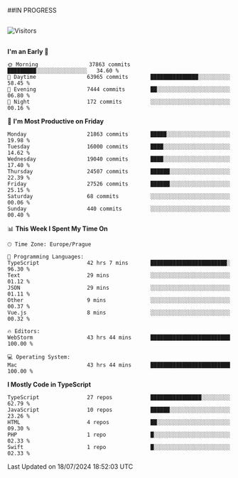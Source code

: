 ##IN PROGRESS
##
![Visitors](https://komarev.com/ghpvc/?username=petrbui&style=for-the-badge&label=Visitors+👀)



##
<!--
[![My GitHub stats](https://github-readme-stats.vercel.app/api?username=petrbui&theme=github_dark)](https://github.com/anuraghazra/github-readme-stats)

[![My wakatime stats](https://github-readme-stats.vercel.app/api/wakatime?username=petrbui&theme=github_dark)](https://github.com/anuraghazra/github-readme-stats)
-->
<!--START_SECTION:waka-->
**I'm an Early 🐤** 

```text
🌞 Morning                37863 commits       █████████░░░░░░░░░░░░░░░░   34.60 % 
🌆 Daytime                63965 commits       ███████████████░░░░░░░░░░   58.45 % 
🌃 Evening                7444 commits        ██░░░░░░░░░░░░░░░░░░░░░░░   06.80 % 
🌙 Night                  172 commits         ░░░░░░░░░░░░░░░░░░░░░░░░░   00.16 % 
```
📅 **I'm Most Productive on Friday** 

```text
Monday                   21863 commits       █████░░░░░░░░░░░░░░░░░░░░   19.98 % 
Tuesday                  16000 commits       ████░░░░░░░░░░░░░░░░░░░░░   14.62 % 
Wednesday                19040 commits       ████░░░░░░░░░░░░░░░░░░░░░   17.40 % 
Thursday                 24507 commits       ██████░░░░░░░░░░░░░░░░░░░   22.39 % 
Friday                   27526 commits       ██████░░░░░░░░░░░░░░░░░░░   25.15 % 
Saturday                 68 commits          ░░░░░░░░░░░░░░░░░░░░░░░░░   00.06 % 
Sunday                   440 commits         ░░░░░░░░░░░░░░░░░░░░░░░░░   00.40 % 
```


📊 **This Week I Spent My Time On** 

```text
🕑︎ Time Zone: Europe/Prague

💬 Programming Languages: 
TypeScript               42 hrs 7 mins       ████████████████████████░   96.30 % 
Text                     29 mins             ░░░░░░░░░░░░░░░░░░░░░░░░░   01.12 % 
JSON                     29 mins             ░░░░░░░░░░░░░░░░░░░░░░░░░   01.11 % 
Other                    9 mins              ░░░░░░░░░░░░░░░░░░░░░░░░░   00.37 % 
Vue.js                   8 mins              ░░░░░░░░░░░░░░░░░░░░░░░░░   00.32 % 

🔥 Editors: 
WebStorm                 43 hrs 44 mins      █████████████████████████   100.00 % 

💻 Operating System: 
Mac                      43 hrs 44 mins      █████████████████████████   100.00 % 
```

**I Mostly Code in TypeScript** 

```text
TypeScript               27 repos            ████████████████░░░░░░░░░   62.79 % 
JavaScript               10 repos            ██████░░░░░░░░░░░░░░░░░░░   23.26 % 
HTML                     4 repos             ██░░░░░░░░░░░░░░░░░░░░░░░   09.30 % 
PHP                      1 repo              █░░░░░░░░░░░░░░░░░░░░░░░░   02.33 % 
Swift                    1 repo              █░░░░░░░░░░░░░░░░░░░░░░░░   02.33 % 
```




 Last Updated on 18/07/2024 18:52:03 UTC
<!--END_SECTION:waka-->
